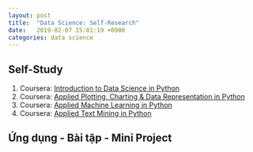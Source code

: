 ```yaml
---
layout: post
title:  "Data Science: Self-Research"
date:   2019-02-07 15:01:19 +0900
categories: data science
---
```


## Self-Study
1. Coursera: [Introduction to Data Science in Python](https://www.coursera.org/learn/python-data-analysis?specialization=data-science-python)
2. Coursera: [Applied Plotting, Charting & Data Representation in Python](https://www.coursera.org/learn/python-plotting?specialization=data-science-python)
3. Coursera: [Applied Machine Learning in Python](https://www.coursera.org/learn/python-machine-learning?specialization=data-science-python)
4. Coursera: [Applied Text Mining in Python](https://www.coursera.org/learn/python-text-mining?specialization=data-science-python)

## Ứng dụng - Bài tập - Mini Project
